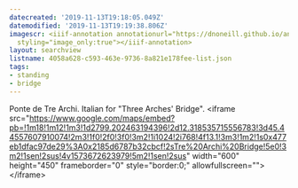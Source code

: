 ```yaml
---
datecreated: '2019-11-13T19:18:05.049Z'
datemodified: '2019-11-13T19:19:38.806Z'
imagescr: <iiif-annotation annotationurl="https://dnoneill.github.io/annotate/annotations/51762ff4-064a-11ea-bcae-f260ca5efb3d.json"
  styling="image_only:true"></iiif-annotation>
layout: searchview
listname: 4058a628-c593-463e-9736-8a821e178fee-list.json
tags:
- standing
- bridge
---
```

Ponte de Tre Archi. Italian for "Three Arches' Bridge".
&lt;iframe src=&quot;https://www.google.com/maps/embed?pb=!1m18!1m12!1m3!1d2799.202463194396!2d12.318535715556783!3d45.44557607910074!2m3!1f0!2f0!3f0!3m2!1i1024!2i768!4f13.1!3m3!1m2!1s0x477eb1dfac97de29%3A0x2185d6787b32cbcf!2sTre%20Archi%20Bridge!5e0!3m2!1sen!2sus!4v1573672623979!5m2!1sen!2sus&quot; width=&quot;600&quot; height=&quot;450&quot; frameborder=&quot;0&quot; style=&quot;border:0;&quot; allowfullscreen=&quot;&quot;&gt;&lt;/iframe&gt;